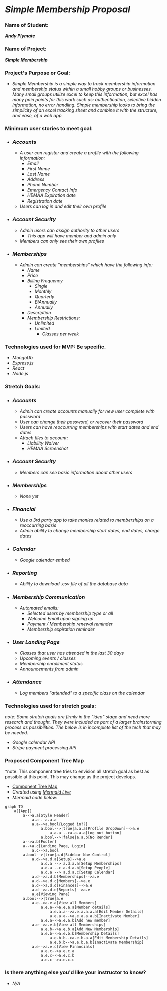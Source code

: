 # _Simple Membership Proposal_

### Name of Student: 
**_Andy Plymate_**

### Name of Project: 
**_Simple Membership_**

### Project's Purpose or Goal: 
* _Simple Membership is a simple way to track membership information and membership status within a small hobby groups or businesses. Many small groups utilize excel to keep this information, but excel has many pain points for this work such as: authentication, selective hidden information, no error handling. Simple membership looks to bring the simplicity of an excel tracking sheet and combine it with the structure, and ease, of a web app._

### Minimum user stories to meet goal: 
* ### _Accounts_
  * _A user can register and create a profile with the following information:_
    * _Email_
    * _First Name_
    * _Last Name_
    * _Address_
    * _Phone Number_
    * _Emergency Contact Info_
    * _HEMAA Expiration date_
    * _Registration date_
  * _Users can log in and edit their own profile_
  
* ### _Account Security_
  * _Admin users can assign authority to other users_
    * _This app will have member and admin only_
  * _Members can only see their own profiles_

* ### _Memberships_
  * _Admin can create "memberships" which have the following info:_
    * _Name_
    * _Price_
    * _Billing Frequency_
      * _Single_
      * _Monthly_
      * _Quarterly_
      * _BiAnnually_
      * _Annually_
    * _Description_
    * _Membership Restrictions:_
      * _Unlimited_
      * _Limited_
        * _Classes per week_

### Technologies used for MVP: Be specific. 
* _MongoDb_
* _Express.js_
* _React_
* _Node.js_

### Stretch Goals: 
* ### _Accounts_
  * _Admin can create accounts manually for new user complete with password_
  * _User can change their password, or recover their password_
  * _Users can have reoccurring memberships with start dates and end dates_
  * _Attach files to account:_
    * _Liability Waiver_
    * _HEMAA Screenshot_

* ### _Account Security_
  * _Members can see basic information about other users_

* ### _Memberships_
  * _None yet_

* ### _Financial_
  * _Use a 3rd party app to take monies related to memberships on a reoccurring basis_
  * _Admin ability to change membership start dates, end dates, charge dates_

* ### _Calendar_
  * _Google calendar embed_

* ### _Reporting_
  * _Ability to download .csv file of all the database data_

* ### _Membership Communication_
  * _Automated emails:_
    * _Selected users by membership type or all_
    * _Welcome Email upon signing up_
    * _Payment / Membership renewal reminder_
    * _Membership expiration reminder_

* ### _User Landing Page_
  * _Classes that user has attended in the last 30 days_
  * _Upcoming events / classes_
  * _Membership enrollment status_
  * _Announcements from admin_

* ### _Attendance_
  * _Log members "attended" to a specific class on the calendar_

### Technologies used for stretch goals: 
*note: Some stretch goals are firmly in the "idea" stage and need more research and thought. They were included as part of a larger brainstorming process as possibilities. The below is in incomplete list of the tech that may be needed.*
* _Google calendar API_
* _Stripe payment processing API_

### Proposed Component Tree Map
*note: This component tree tries to envision all stretch goal as best as possible at this point. This may change as the project develops.
* [Component Tree Map](./front-end/public/mermaid-diagram-20220429162821.png)
* _Created using [Mermaid Live](mermaid.live)_
* _Mermaid code below:_
```mermaid
graph TD
    a([App]) 
        a-->a.a[Style Header]
            a.a-.-a.a.a
            a.a-->a.bool{Logged in??}
                a.bool-->|true|a.a.a[Profile DropDown]-->a.e
                    a.a.a -->a.a.a.a[Log out button]
                a.bool-->|false|a.a.b[No Render]
        a-->a.b[Footer]
        a-->a.c[Landing Page, Login]
            a.c-->a.bool
        a.bool-->|true|a.d[Sidebar Nav Control]
            a.d-->a.d.a[Setup]-->a.e
                a.d.a --> a.d.a.a[Setup Memberships]
                a.d.a --> a.d.a.b[Setup People]
                a.d.a --> a.d.a.c[Setup Calendar]
            a.d-->a.d.b[Memberships]-->a.e
            a.d-->a.d.c[Members]-->a.e
            a.d-->a.d.d[Finances]-->a.e
            a.d-->a.d.e[Reports]-->a.e
            a.e[Viewing Pane]
        a.bool-->|true|a.e
            a.e-->a.e.a[View all Members]
                a.e.a-->a.e.a.a[Member details]
                    a.e.a.a-->a.e.a.a.a.a[Edit Member Details]
                    a.e.a.a-->a.e.a.a.a.b[Inactivate Member]
                a.e.a-->a.e.a.b[Add new member]
            a.e-->a.e.b[View all Memberships]
                a.e.b-->a.e.b.a[Add New Membership]
                a.e.b-->a.e.b.b[Membership Details]
                    a.e.b.b-->a.e.b.a.a[Edit Membership Details]
                    a.e.b.b-->a.e.b.a.b[Inactivate Membership]
            a.e-->a.e.c[View Financials]
                a.e.c-->a.e.c.a
                a.e.c-->a.e.c.b
                a.e.c-->a.e.c.c
```
### Is there anything else you'd like your instructor to know?
* _N/A_